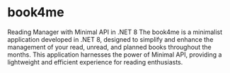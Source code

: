 # book4me
Reading Manager with Minimal API in .NET 8  The book4me is a minimalist application developed in .NET 8, designed to simplify and enhance the management of your read, unread, and planned books throughout the months. This application harnesses the power of Minimal API, providing a lightweight and efficient experience for reading enthusiasts.
